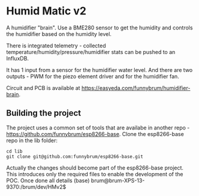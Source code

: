 # Humid Matic v2

A humidifier "brain". Use a BME280 sensor to get the humidity and controls the humidifier based on the humidity level.

There is integrated telemetry - collected temperature/humidity/pressure/humidifier stats can be pushed to an InfluxDB.

It has 1 input from a sensor for the humidifier water level. And there are two outputs - PWM for the piezo element driver and for the humidifier fan.

Circuit and PCB is available at https://easyeda.com/funnybrum/humidifier-brain.

## Building the project

The project uses a common set of tools that are availabe in another repo - https://github.com/funnybrum/esp8266-base. Clone the esp8266-base repo in the lib folder:

```
cd lib
git clone git@github.com:funnybrum/esp8266-base.git
```

Actually the changes should become part of the esp8266-base project. This introduces only the required files to enable the development of the POC. Once done all details (base) brum@brum-XPS-13-9370:/brum/dev/HMv2$ 
